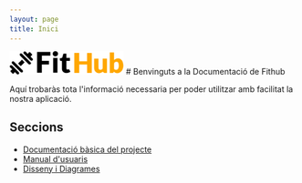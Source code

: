 ```yaml
---
layout: page
title: Inici
---
```

<img src="Diseny/logo_fithub_black_orange.png" alt="Logo de Fithub" width="200" />
# Benvinguts a la Documentació de Fithub 

Aquí trobaràs tota l'informació necessaria per poder utilitzar amb facilitat la nostra aplicació.

## Seccions

- [Documentació bàsica del projecte](README.md)
- [Manual d'usuaris](Manual_Usuaris/Manual%20d'usuaris.md)
- [Disseny i Diagrames](Diseny/README.md)

